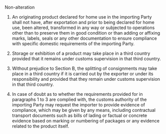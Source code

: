Non-alteration


1. An originating product declared for home use in the importing Party shall not have, after exportation and prior to being declared for home use, been altered, transformed in any way or subjected to operations other than to preserve them in good condition or than adding or affixing marks, labels, seals or any other documentation to ensure compliance with specific domestic requirements of the importing Party.
 
2. Storage or exhibition of a product may take place in a third country provided that it remains under customs supervision in that third country.

3. Without prejudice to Section B, the splitting of consignments may take place in a third country if it is carried out by the exporter or under its responsibility and provided that they remain under customs supervision in that third country.

4. In case of doubt as to whether the requirements provided for in paragraphs 1 to 3 are complied with, the customs authority of the importing Party may request the importer to provide evidence of compliance, which may be given by any means, including contractual transport documents such as bills of lading or factual or concrete evidence based on marking or numbering of packages or any evidence related to the product itself.

